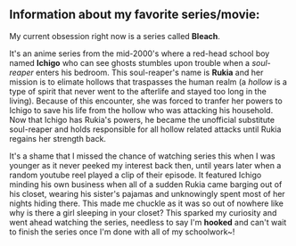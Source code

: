 ## Information about my favorite series/movie:

My current obsession right now is a series called **Bleach**.

It's an anime series from the mid-2000's where a red-head school boy named **Ichigo** who can see ghosts stumbles upon trouble when a *soul-reaper* enters his bedroom. This soul-reaper's name is **Rukia** and her mission is to elimate hollows that traspasses the human realm (a *hollow* is a type of spirit that never went to the afterlife and stayed too long in the living). Because of this encounter, she was forced to tranfer her powers to Ichigo to save his life from the hollow who was attacking his household. Now that Ichigo has Rukia's powers, he became the unofficial substitute soul-reaper and holds responsible for all hollow related attacks until Rukia regains her strength back.

It's a shame that I missed the chance of watching series this when I was younger as it never peeked my interest back then, until years later when a random youtube reel played a clip of their episode. It featured Ichigo minding his own business when all of a sudden Rukia came barging out of his closet, wearing his sister's pajamas and unknowingly spent most of her nights hiding there. This made me chuckle as it was so out of nowhere like why is there a girl sleeping in your closet? This sparked my curiosity and went ahead watching the series, needless to say I'm **hooked** and can't wait to finish the series once I'm done with all of my schoolwork~!
